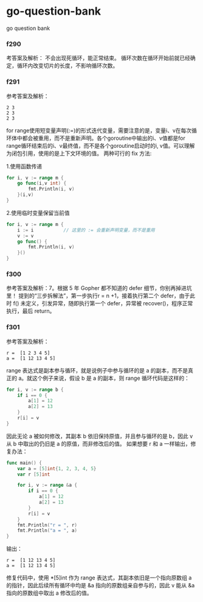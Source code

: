 # go-question-bank
go question bank

### f290
考答案及解析：
不会出现死循环，能正常结束。
循环次数在循环开始前就已经确定，循环内改变切片的长度，不影响循环次数。

### f291
参考答案及解析：
```
2 3
2 3
2 3
```

for range使用短变量声明(:=)的形式迭代变量，需要注意的是，变量i、v在每次循环体中都会被重用，而不是重新声明。各个goroutine中输出的i、v值都是for range循环结束后的i、v最终值，而不是各个goroutine启动时的i, v值。可以理解为闭包引用，使用的是上下文环境的值。
两种可行的 fix 方法:

1.使用函数传递
```go
for i, v := range m {
    go func(i,v int) {
        fmt.Println(i, v)
    }(i,v)
}
```

2.使用临时变量保留当前值
```go
for i, v := range m {
    i := i           // 这里的 := 会重新声明变量，而不是重用
    v := v
    go func() {
        fmt.Println(i, v)
    }()
}
```

### f300
参考答案及解析：7。根据 5 年 Gopher 都不知道的 defer 细节，你别再掉进坑里！ 提到的“三步拆解法”，第一步执行r = n +1，接着执行第二个 defer，由于此时 f() 未定义，引发异常，随即执行第一个 defer，异常被 recover()，程序正常执行，最后 return。

### f301
参考答案及解析：
```
r =  [1 2 3 4 5]
a =  [1 12 13 4 5]
```

range 表达式是副本参与循环，就是说例子中参与循环的是 a 的副本，而不是真正的 a。就这个例子来说，假设 b 是 a 的副本，则 range 循环代码是这样的：
```go
for i, v := range b {
    if i == 0 {
        a[1] = 12
        a[2] = 13
    }
    r[i] = v
}
```

因此无论 a 被如何修改，其副本 b 依旧保持原值，并且参与循环的是 b，因此 v 从 b 中取出的仍旧是 a 的原值，而非修改后的值。
如果想要 r 和 a 一样输出，修复办法：
```go
func main() {
    var a = [5]int{1, 2, 3, 4, 5}
    var r [5]int

    for i, v := range &a {
        if i == 0 {
            a[1] = 12
            a[2] = 13
        }
        r[i] = v
    }
    fmt.Println("r = ", r)
    fmt.Println("a = ", a)
}
```

输出：
```
r =  [1 12 13 4 5]
a =  [1 12 13 4 5]
```
修复代码中，使用 *[5]int 作为 range 表达式，其副本依旧是一个指向原数组 a 的指针，因此后续所有循环中均是 &a 指向的原数组亲自参与的，因此 v 能从 &a 指向的原数组中取出 a 修改后的值。
